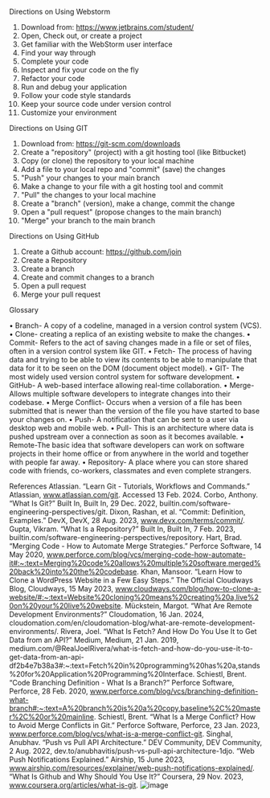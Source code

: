 Directions on Using Webstorm
1.	Download from:
https://www.jetbrains.com/student/  
2.	Open, Check out, or create a project
3.	Get familiar with the WebStorm user interface
4.	Find your way through
5.	Complete your code
6.	Inspect and fix your code on the fly
7.	Refactor your code
8.	Run and debug your application
9.	Follow your code style standards
10.	Keep your source code under version control
11.	Customize your environment

Directions on Using GIT
1.	Download from:
https://git-scm.com/downloads
2.	Create a "repository" (project) with a git hosting tool (like Bitbucket)
3.	Copy (or clone) the repository to your local machine
4.	Add a file to your local repo and "commit" (save) the changes
5.	"Push" your changes to your main branch
6.	Make a change to your file with a git hosting tool and commit
7.	"Pull" the changes to your local machine
8.	Create a "branch" (version), make a change, commit the change
9.	Open a "pull request" (propose changes to the main branch)
10.	"Merge" your branch to the main branch

Directions on Using GitHub
1.	Create a Github account:
https://github.com/join
2.	Create a Repository
3.	Create a branch
4.	Create and commit changes to a branch
5.	Open a pull request
6.	Merge your pull request

Glossary

•	Branch- A copy of a codeline, managed in a version control system (VCS).
•	Clone- creating a replica of an existing website to make the changes.
•	Commit- Refers to the act of saving changes made in a file or set of files, often in a version control system like GIT.
•	Fetch- The process of having data and trying to be able to view its contents to be able to manipulate that data for it to be seen on the DOM (document object model).
•	GIT- The most widely used version control system for software development.
•	GitHub- A web-based interface allowing real-time collaboration.
•	Merge- Allows multiple software developers to integrate changes into their codebase.
•	Merge Conflict- Occurs when a version of a file has been submitted that is newer than the version of the file you have started to base your changes on.
•	Push- A notification that can be sent to a user via desktop web and mobile web. 
•	Pull- This is an architecture where data is pushed upstream over a connection as soon as it becomes available. 
•	Remote-The basic idea that software developers can work on software projects in their home office or from anywhere in the world and together with people far away. 
•	Repository- A place where you can store shared code with friends, co-workers, classmates and even complete strangers.

References
Atlassian. “Learn Git - Tutorials, Workflows and Commands.” Atlassian, www.atlassian.com/git. Accessed 13 Feb. 2024. 
Corbo, Anthony. “What Is Git?” Built In, Built In, 29 Dec. 2022, builtin.com/software-engineering-perspectives/git. 
Dixon, Rashan, et al. “Commit: Definition, Examples.” DevX, DevX, 28 Aug. 2023, www.devx.com/terms/commit/. 
Gupta, Vikram. “What Is a Repository?” Built In, Built In, 7 Feb. 2023, builtin.com/software-engineering-perspectives/repository. 
Hart, Brad. “Merging Code - How to Automate Merge Strategies.” Perforce Software, 14 May 2020, www.perforce.com/blog/vcs/merging-code-how-automate-it#:~:text=Merging%20code%20allows%20multiple%20software,merged%20back%20into%20the%20codebase. 
Khan, Mansoor. “Learn How to Clone a WordPress Website in a Few Easy Steps.” The Official Cloudways Blog, Cloudways, 15 May 2023, www.cloudways.com/blog/how-to-clone-a-website/#:~:text=Website%20cloning%20means%20creating%20a,live%20on%20your%20live%20website. 
Mückstein, Margot. “What Are Remote Development Environments?” Cloudomation, 16 Jan. 2024, cloudomation.com/en/cloudomation-blog/what-are-remote-development-environments/. 
Rivera, Joel. “What Is Fetch? And How Do You Use It to Get Data from an API?” Medium, Medium, 21 Jan. 2019, medium.com/@RealJoelRivera/what-is-fetch-and-how-do-you-use-it-to-get-data-from-an-api-df2b4e7b38a3#:~:text=Fetch%20in%20programming%20has%20a,stands%20for%20Application%20Programming%20Interface. 
Schiestl, Brent. “Code Branching Definition - What Is a Branch?” Perforce Software, Perforce, 28 Feb. 2020, www.perforce.com/blog/vcs/branching-definition-what-branch#:~:text=A%20branch%20is%20a%20copy,baseline%2C%20master%2C%20or%20mainline. 
Schiestl, Brent. “What Is a Merge Conflict? How to Avoid Merge Conflicts in Git.” Perforce Software, Perforce, 23 Jan. 2023, www.perforce.com/blog/vcs/what-is-a-merge-conflict-git. 
Singhal, Anubhav. “Push vs Pull API Architecture.” DEV Community, DEV Community, 2 Aug. 2022, dev.to/anubhavitis/push-vs-pull-api-architecture-1djo. 
“Web Push Notifications Explained.” Airship, 15 June 2023, www.airship.com/resources/explainer/web-push-notifications-explained/. 
“What Is Github and Why Should You Use It?” Coursera, 29 Nov. 2023, www.coursera.org/articles/what-is-git. 
![image](https://github.com/cb433/A02/assets/158234080/93e99454-77e2-4246-882f-d15b8f9a7417)
